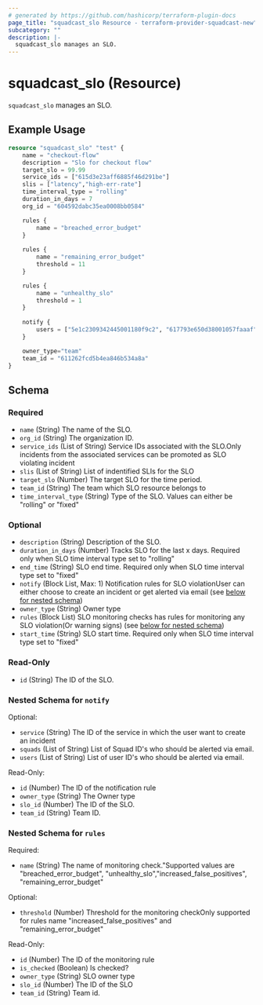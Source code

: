 ```yaml
---
# generated by https://github.com/hashicorp/terraform-plugin-docs
page_title: "squadcast_slo Resource - terraform-provider-squadcast-new"
subcategory: ""
description: |-
  squadcast_slo manages an SLO.
---
```


# squadcast_slo (Resource)

`squadcast_slo` manages an SLO.

## Example Usage

```terraform
resource "squadcast_slo" "test" {
	name = "checkout-flow"
	description = "Slo for checkout flow"
	target_slo = 99.99
	service_ids = ["615d3e23aff6885f46d291be"]
	slis = ["latency","high-err-rate"]
	time_interval_type = "rolling"
	duration_in_days = 7
	org_id = "604592dabc35ea0008bb0584"

	rules {
		name = "breached_error_budget"
	}
	
	rules {
		name = "remaining_error_budget"
		threshold = 11
	}

	rules {
		name = "unhealthy_slo"
		threshold = 1
	}
	
	notify {
		users = ["5e1c2309342445001180f9c2", "617793e650d38001057faaaf"]
	}

	owner_type="team"
	team_id = "611262fcd5b4ea846b534a8a"
}
```

<!-- schema generated by tfplugindocs -->
## Schema

### Required

- `name` (String) The name of the SLO.
- `org_id` (String) The organization ID.
- `service_ids` (List of String) Service IDs associated with the SLO.Only incidents from the associated services can be promoted as SLO violating incident
- `slis` (List of String) List of indentified SLIs for the SLO
- `target_slo` (Number) The target SLO for the time period.
- `team_id` (String) The team which SLO resource belongs to
- `time_interval_type` (String) Type of the SLO. Values can either be "rolling" or "fixed"

### Optional

- `description` (String) Description of the SLO.
- `duration_in_days` (Number) Tracks SLO for the last x days. Required only when SLO time interval type set to "rolling"
- `end_time` (String) SLO end time. Required only when SLO time interval type set to "fixed"
- `notify` (Block List, Max: 1) Notification rules for SLO violationUser can either choose to create an incident or get alerted via email (see [below for nested schema](#nestedblock--notify))
- `owner_type` (String) Owner type
- `rules` (Block List) SLO monitoring checks has rules for monitoring any SLO violation(Or warning signs) (see [below for nested schema](#nestedblock--rules))
- `start_time` (String) SLO start time. Required only when SLO time interval type set to "fixed"

### Read-Only

- `id` (String) The ID of the SLO.

<a id="nestedblock--notify"></a>
### Nested Schema for `notify`

Optional:

- `service` (String) The ID of the service in which the user want to create an incident
- `squads` (List of String) List of Squad ID's who should be alerted via email.
- `users` (List of String) List of user ID's who should be alerted via email.

Read-Only:

- `id` (Number) The ID of the notification rule
- `owner_type` (String) The Owner type
- `slo_id` (Number) The ID of the SLO.
- `team_id` (String) Team ID.


<a id="nestedblock--rules"></a>
### Nested Schema for `rules`

Required:

- `name` (String) The name of monitoring check."Supported values are "breached_error_budget", "unhealthy_slo","increased_false_positives", "remaining_error_budget"

Optional:

- `threshold` (Number) Threshold for the monitoring checkOnly supported for rules name "increased_false_positives" and "remaining_error_budget"

Read-Only:

- `id` (Number) The ID of the monitoring rule
- `is_checked` (Boolean) Is checked?
- `owner_type` (String) SLO owner type
- `slo_id` (Number) The ID of the SLO
- `team_id` (String) Team id.


